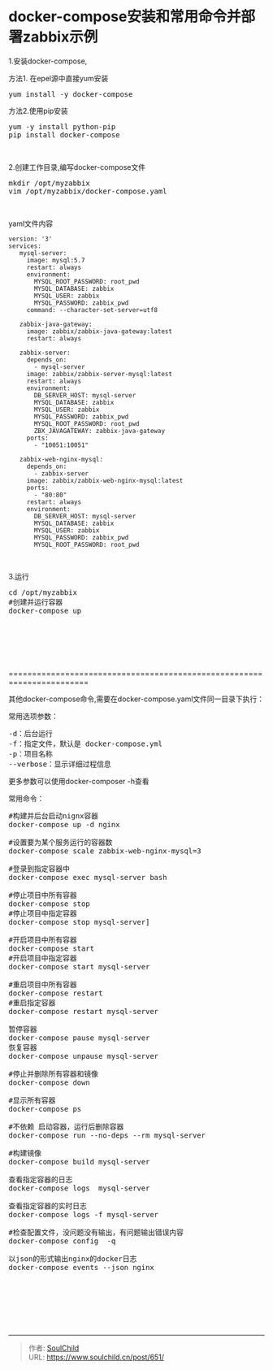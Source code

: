 # docker-compose安装和常用命令并部署zabbix示例

<!--more-->
1.安装docker-compose,

方法1. 在epel源中直接yum安装
<pre>yum install -y docker-compose</pre>
方法2.使用pip安装
<pre>yum -y install python-pip
pip install docker-compose</pre>
&nbsp;

2.创建工作目录,编写docker-compose文件
<pre>mkdir /opt/myzabbix
vim /opt/myzabbix/docker-compose.yaml</pre>
&nbsp;

yaml文件内容
<pre class="line-numbers" data-start="1"><code class="language-bash">version: '3'
services:
   mysql-server:
     image: mysql:5.7
     restart: always
     environment:
       MYSQL_ROOT_PASSWORD: root_pwd
       MYSQL_DATABASE: zabbix
       MYSQL_USER: zabbix
       MYSQL_PASSWORD: zabbix_pwd
     command: --character-set-server=utf8
	 
   zabbix-java-gateway:
     image: zabbix/zabbix-java-gateway:latest
     restart: always
	 
   zabbix-server:
     depends_on:
       - mysql-server
     image: zabbix/zabbix-server-mysql:latest
     restart: always
     environment:
       DB_SERVER_HOST: mysql-server
       MYSQL_DATABASE: zabbix
       MYSQL_USER: zabbix
       MYSQL_PASSWORD: zabbix_pwd
       MYSQL_ROOT_PASSWORD: root_pwd
       ZBX_JAVAGATEWAY: zabbix-java-gateway
     ports:
       - "10051:10051"	
	   
   zabbix-web-nginx-mysql:
     depends_on:
       - zabbix-server
     image: zabbix/zabbix-web-nginx-mysql:latest
     ports:
       - "80:80"
     restart: always
     environment:
       DB_SERVER_HOST: mysql-server
       MYSQL_DATABASE: zabbix
       MYSQL_USER: zabbix
       MYSQL_PASSWORD: zabbix_pwd
       MYSQL_ROOT_PASSWORD: root_pwd</code></pre>
&nbsp;

3.运行
<pre>cd /opt/myzabbix
#创建并运行容器
docker-compose up</pre>
&nbsp;

&nbsp;

&nbsp;

=======================================================================

其他docker-compose命令,需要在docker-compose.yaml文件同一目录下执行：

常用选项参数：
<pre>-d：后台运行
-f：指定文件，默认是 docker-compose.yml
-p：项目名称
--verbose：显示详细过程信息</pre>
更多参数可以使用docker-composer -h查看

常用命令：
<pre>#构建并后台启动nignx容器
docker-compose up -d nginx

#设置要为某个服务运行的容器数
docker-compose scale zabbix-web-nginx-mysql=3

#登录到指定容器中
docker-compose exec mysql-server bash            

#停止项目中所有容器
docker-compose stop
#停止项目中指定容器
docker-compose stop mysql-server]

#开启项目中所有容器
docker-compose start
#开启项目中指定容器
docker-compose start mysql-server

#重启项目中所有容器
docker-compose restart
#重启指定容器
docker-compose restart mysql-server

暂停容器
docker-compose pause mysql-server
恢复容器
docker-compose unpause mysql-server

#停止并删除所有容器和镜像
docker-compose down                              

#显示所有容器
docker-compose ps                                   

#不依赖 启动容器，运行后删除容器
docker-compose run --no-deps --rm mysql-server   

#构建镜像
docker-compose build mysql-server
 
查看指定容器的日志 
docker-compose logs  mysql-server                     

查看指定容器的实时日志
docker-compose logs -f mysql-server                   

#检查配置文件，没问题没有输出，有问题输出错误内容
docker-compose config  -q
                  
以json的形式输出nginx的docker日志
docker-compose events --json nginx

        
                       


</pre>
&nbsp;


---

> 作者: [SoulChild](https://www.soulchild.cn)  
> URL: https://www.soulchild.cn/post/651/  

